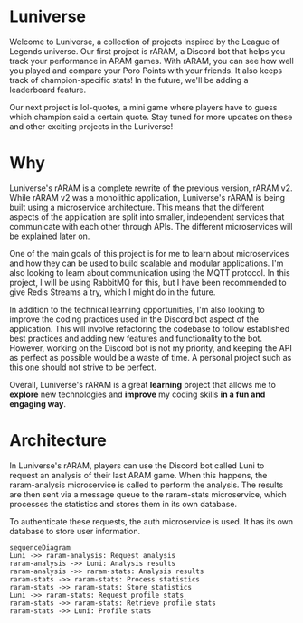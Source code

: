 # Luniverse

Welcome to Luniverse, a collection of projects inspired by the League of Legends universe. Our first project is rARAM, a Discord bot that helps you track your performance in ARAM games. With rARAM, you can see how well you played and compare your Poro Points with your friends. It also keeps track of champion-specific stats! In the future, we'll be adding a leaderboard feature.

Our next project is lol-quotes, a mini game where players have to guess which champion said a certain quote. Stay tuned for more updates on these and other exciting projects in the Luniverse!

# Why

Luniverse's rARAM is a complete rewrite of the previous version, rARAM v2. While rARAM v2 was a monolithic application, Luniverse's rARAM is being built using a microservice architecture. This means that the different aspects of the application are split into smaller, independent services that communicate with each other through APIs. The different microservices will be explained later on.

One of the main goals of this project is for me to learn about microservices and how they can be used to build scalable and modular applications. I'm also looking to learn about communication using the MQTT protocol. In this project, I will be using RabbitMQ for this, but I have been recommended to give Redis Streams a try, which I might do in the future.

In addition to the technical learning opportunities, I'm also looking to improve the coding practices used in the Discord bot aspect of the application. This will involve refactoring the codebase to follow established best practices and adding new features and functionality to the bot. However, working on the Discord bot is not my priority, and keeping the API as perfect as possible would be a waste of time. A personal project such as this one should not strive to be perfect.

Overall, Luniverse's rARAM is a great **learning** project that allows me to **explore** new technologies and **improve** my coding skills **in a fun and engaging way**.

# Architecture

In Luniverse's rARAM, players can use the Discord bot called Luni to request an analysis of their last ARAM game. When this happens, the raram-analysis microservice is called to perform the analysis. The results are then sent via a message queue to the raram-stats microservice, which processes the statistics and stores them in its own database.

To authenticate these requests, the auth microservice is used. It has its own database to store user information.

```mermaid
sequenceDiagram
Luni ->> raram-analysis: Request analysis
raram-analysis ->> Luni: Analysis results
raram-analysis ->> raram-stats: Analysis results
raram-stats ->> raram-stats: Process statistics
raram-stats ->> raram-stats: Store statistics
Luni ->> raram-stats: Request profile stats
raram-stats ->> raram-stats: Retrieve profile stats
raram-stats ->> Luni: Profile stats
```

